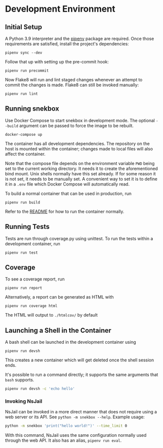 # Development Environment

## Initial Setup

A Python 3.9 interpreter and the [pipenv] package are required. Once those requirements are satisfied, install the project's dependencies:

```
pipenv sync --dev
```

Follow that up with setting up the pre-commit hook:

```
pipenv run precommit
```

Now Flake8 will run and lint staged changes whenever an attempt to commit the changes is made. Flake8 can still be invoked manually:

```
pipenv run lint
```

## Running snekbox

Use Docker Compose to start snekbox in development mode. The optional `--build` argument can be passed to force the image to be rebuilt.

```
docker-compose up
```

The container has all development dependencies. The repository on the host is mounted within the container; changes made to local files will also affect the container.

Note that the compose file depends on the environment variable `PWD` being set to the current working directory. It needs it to create the aforementioned bind mount. Unix shells normally have this set already. If for some reason it is not set, it needs to be manually set. A convenient way to set it is to define it in a `.env` file which Docker Compose will automatically read.

To build a normal container that can be used in production, run

```
pipenv run build
```

Refer to the [README] for how to run the container normally.

## Running Tests

Tests are run through coverage.py using unittest. To run the tests within a development container, run

```
pipenv run test
```

## Coverage

To see a coverage report, run

```
pipenv run report
```

Alternatively, a report can be generated as HTML with

```
pipenv run coverage html
```

The HTML will output to `./htmlcov/` by default

## Launching a Shell in the Container

A bash shell can be launched in the development container using

```
pipenv run devsh
```

This creates a new container which will get deleted once the shell session ends.

It's possible to run a command directly; it supports the same arguments that `bash` supports.

```bash
pipenv run devsh -c 'echo hello'
```

### Invoking NsJail

NsJail can be invoked in a more direct manner that does not require using a web server or its API. See `python -m snekbox --help`. Example usage:

```bash
python -m snekbox 'print("hello world!")' --time_limit 0
```

With this command, NsJail uses the same configuration normally used through the web API. It also has an alias, `pipenv run eval`.

[pipenv]: https://docs.pipenv.org/en/latest/
[readme]: README.md
